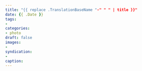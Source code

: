 ```yaml
---
title: "{{ replace .TranslationBaseName "-" " " | title }}"
date: {{ .Date }}
tags:
-
categories:
- photo
draft: false
images:
-
syndication:
-
caption:
---
```

